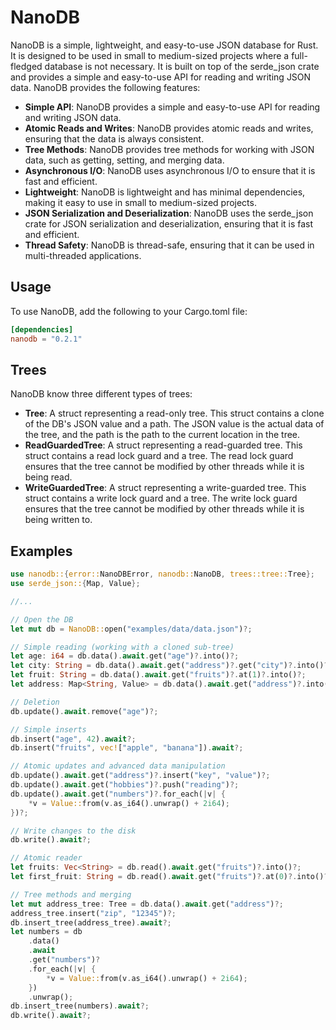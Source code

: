 # NanoDB
NanoDB is a simple, lightweight, and easy-to-use JSON database for Rust. It is designed to be used in small to medium-sized projects where a full-fledged database is not necessary. It is built on top of the serde_json crate and provides a simple and easy-to-use API for reading and writing JSON data.
NanoDB provides the following features:
* **Simple API**: NanoDB provides a simple and easy-to-use API for reading and writing JSON data.
* **Atomic Reads and Writes**: NanoDB provides atomic reads and writes, ensuring that the data is always consistent.
* **Tree Methods**: NanoDB provides tree methods for working with JSON data, such as getting, setting, and merging data.
* **Asynchronous I/O**: NanoDB uses asynchronous I/O to ensure that it is fast and efficient.
* **Lightweight**: NanoDB is lightweight and has minimal dependencies, making it easy to use in small to medium-sized projects.
* **JSON Serialization and Deserialization**: NanoDB uses the serde_json crate for JSON serialization and deserialization, ensuring that it is fast and efficient.
* **Thread Safety**: NanoDB is thread-safe, ensuring that it can be used in multi-threaded applications.
## Usage
To use NanoDB, add the following to your Cargo.toml file:
```toml
[dependencies]
nanodb = "0.2.1"
```

## Trees
NanoDB know three different types of trees:
* **Tree**: A struct representing a read-only tree. This struct contains a clone of the DB's JSON value and a path. The JSON value is the actual data of the tree, and the path is the path to the current location in the tree.
* **ReadGuardedTree**: A struct representing a read-guarded tree. This struct contains a read lock guard and a tree. The read lock guard ensures that the tree cannot be modified by other threads while it is being read.
* **WriteGuardedTree**: A struct representing a write-guarded tree. This struct contains a write lock guard and a tree. The write lock guard ensures that the tree cannot be modified by other threads while it is being written to.

## Examples
```rust
use nanodb::{error::NanoDBError, nanodb::NanoDB, trees::tree::Tree};
use serde_json::{Map, Value};

//...

// Open the DB
let mut db = NanoDB::open("examples/data/data.json")?;

// Simple reading (working with a cloned sub-tree)
let age: i64 = db.data().await.get("age")?.into()?;
let city: String = db.data().await.get("address")?.get("city")?.into()?;
let fruit: String = db.data().await.get("fruits")?.at(1)?.into()?;
let address: Map<String, Value> = db.data().await.get("address")?.into()?;

// Deletion
db.update().await.remove("age")?;

// Simple inserts
db.insert("age", 42).await?;
db.insert("fruits", vec!["apple", "banana"]).await?;

// Atomic updates and advanced data manipulation
db.update().await.get("address")?.insert("key", "value")?;
db.update().await.get("hobbies")?.push("reading")?;
db.update().await.get("numbers")?.for_each(|v| {
	*v = Value::from(v.as_i64().unwrap() + 2i64);
})?;

// Write changes to the disk
db.write().await?;

// Atomic reader
let fruits: Vec<String> = db.read().await.get("fruits")?.into()?;
let first_fruit: String = db.read().await.get("fruits")?.at(0)?.into()?;

// Tree methods and merging
let mut address_tree: Tree = db.data().await.get("address")?;
address_tree.insert("zip", "12345")?;
db.insert_tree(address_tree).await?;
let numbers = db
	.data()
	.await
	.get("numbers")?
	.for_each(|v| {
		*v = Value::from(v.as_i64().unwrap() + 2i64);
	})
	.unwrap();
db.insert_tree(numbers).await?;
db.write().await?;
```
